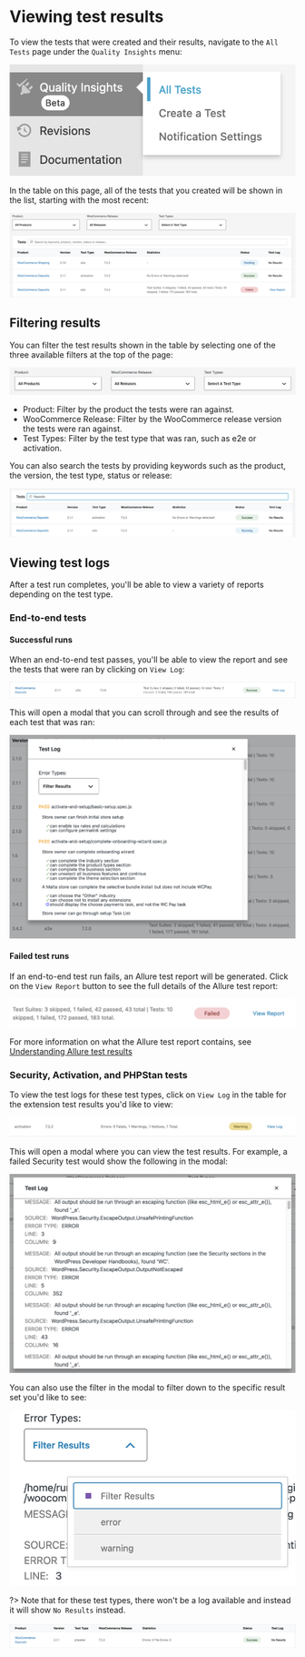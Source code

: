 # Viewing test results

To view the tests that were created and their results, navigate to the `All Tests` page under the `Quality Insights` menu:

![all-tests-menu](_media/all-tests-menu.png ':size=40%')

In the table on this page, all of the tests that you created will be shown in the list, starting with the most recent:

![all-tests-list](_media/all-tests-list.png)

## Filtering results

You can filter the test results shown in the table by selecting one of the three available filters at the top of the page:

![view-test-filters](_media/view-test-filters.png)

- Product: Filter by the product the tests were ran against.
- WooCommerce Release: Filter by the WooCommerce release version the tests were ran against.
- Test Types: Filter by the test type that was ran, such as e2e or activation.

You can also search the tests by providing keywords such as the product, the version, the test type, status or release:

![search-tests](_media/search-tests.png)

## Viewing test logs

After a test run completes, you'll be able to view a variety of reports depending on the test type.

### End-to-end tests

#### Successful runs

When an end-to-end test passes, you'll be able to view the report and see the tests that were ran by clicking on `View Log`:

![e2e-success-log](_media/e2e-success-log.png)

This will open a modal that you can scroll through and see the results of each test that was ran:

![e2e-results-modal](_media/e2e-results-modal.png ':size=75%')

#### Failed test runs

If an end-to-end test run fails, an Allure test report will be generated. Click on the `View Report` button to see the full details of the Allure test report:

![view-report-link](_media/view-report-link.png ':size=70%')

For more information on what the Allure test report contains, see [Understanding Allure test results](#understanding-allure-results.md)

### Security, Activation, and PHPStan tests

To view the test logs for these test types, click on `View Log` in the table for the extension test results you'd like to view:

![non-e2e-report-link](_media/non-e2e-report-link.png)

This will open a modal where you can view the test results. For example, a failed Security test would show the following in the modal:

![security-test-result](_media/security-test-result.png ':size=50%')

You can also use the filter in the modal to filter down to the specific result set you'd like to see:

![filter-results-modal](_media/filter-results-modal.png ':size=40%')

?> Note that for these test types, there won't be a log available and instead it will show `No Results` instead.

![no-results-log](_media/no-results-log.png)

